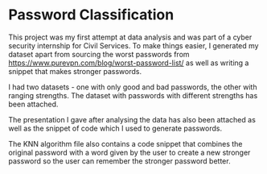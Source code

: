 # Password Classification

This project was my first attempt at data analysis and was part of a cyber security internship for Civil Services.
To make things easier, I generated my dataset apart from sourcing the worst passwords from https://www.purevpn.com/blog/worst-password-list/ as well as writing a snippet that makes stronger passwords.

I had two datasets - one with only good and bad passwords, the other with ranging strengths. The dataset with passwords with different strengths has been attached.

The presentation I gave after analysing the data has also been attached as well as the snippet of code which I used to generate passwords. 

The KNN algorithm file also contains a code snippet that combines the original password with a word given by the user to create a new stronger password so the user can remember the stronger password better. 
